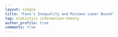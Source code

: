 ```yaml
---
layout: single
title: "Fano's Inequality and Minimax Lower Bound"
tag: statistics information-theory
author_profile: true
comments: true
---
```

